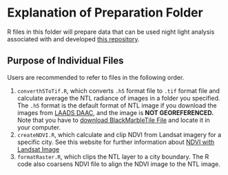 # Explanation of Preparation Folder
R files in this folder will prepare data that can be used night light analysis associated with and developed [this repository](https://github.com/agroimpacts/USFlite).

## Purpose of Individual Files
Users are recommended to refer to files in the following order.
1. `converth5ToTif.R`, which converts `.h5` format file to `.tif` format file and calculate average the NTL radiance of images in a folder you specified. The `.h5` format is the default format of NTL image if you download the images from [LAADS DAAC](https://ladsweb.modaps.eosdis.nasa.gov/search/), and the image is **NOT GEOREFERENCED.** Note that you have to [download BlackMarbleTile File](https://blackmarble.gsfc.nasa.gov/Tools.html) and locate it in your computer. 
2. `createNDVI.R`, which calculate and clip NDVI from Landsat imagery for a specific city. See this website for further information about [NDVI with Landsat Image](https://www.usgs.gov/landsat-missions/landsat-normalized-difference-vegetation-index)
3. `formatRaster.R`, which clips the NTL layer to a city boundary. The R code also coarsens NDVI file to align the NDVI image to the NTL image. 
